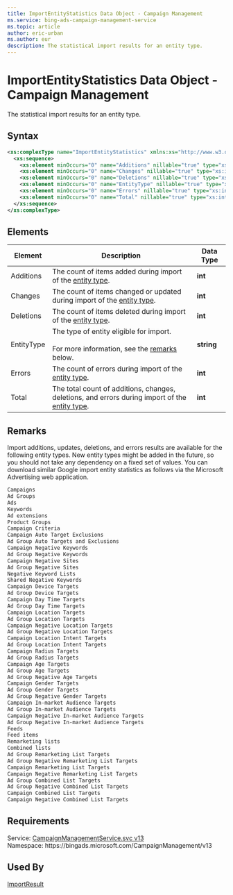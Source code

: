 ```yaml
---
title: ImportEntityStatistics Data Object - Campaign Management
ms.service: bing-ads-campaign-management-service
ms.topic: article
author: eric-urban
ms.author: eur
description: The statistical import results for an entity type.
---
```

# ImportEntityStatistics Data Object - Campaign Management
The statistical import results for an entity type.

## Syntax
```xml
<xs:complexType name="ImportEntityStatistics" xmlns:xs="http://www.w3.org/2001/XMLSchema">
  <xs:sequence>
    <xs:element minOccurs="0" name="Additions" nillable="true" type="xs:int" />
    <xs:element minOccurs="0" name="Changes" nillable="true" type="xs:int" />
    <xs:element minOccurs="0" name="Deletions" nillable="true" type="xs:int" />
    <xs:element minOccurs="0" name="EntityType" nillable="true" type="xs:string" />
    <xs:element minOccurs="0" name="Errors" nillable="true" type="xs:int" />
    <xs:element minOccurs="0" name="Total" nillable="true" type="xs:int" />
  </xs:sequence>
</xs:complexType>
```

## <a name="elements"></a>Elements

|Element|Description|Data Type|
|-----------|---------------|-------------|
|<a name="additions"></a>Additions|The count of items added during import of the [entity type](#entitytype).|**int**|
|<a name="changes"></a>Changes|The count of items changed or updated during import of the [entity type](#entitytype).|**int**|
|<a name="deletions"></a>Deletions|The count of items deleted during import of the [entity type](#entitytype).|**int**|
|<a name="entitytype"></a>EntityType|The type of entity eligible for import.<br/><br/>For more information, see the [remarks](#remarks) below.|**string**|
|<a name="errors"></a>Errors|The count of errors during import of the [entity type](#entitytype).|**int**|
|<a name="total"></a>Total|The total count of additions, changes, deletions, and errors during import of the [entity type](#entitytype).|**int**|

## <a name="remarks"></a>Remarks
Import additions, updates, deletions, and errors results are available for the following entity types. New entity types might be added in the future, so you should not take any dependency on a fixed set of values. You can download similar Google import entity statistics as follows via the Microsoft Advertising web application. 

```txt
Campaigns
Ad Groups
Ads
Keywords
Ad extensions
Product Groups
Campaign Criteria
Campaign Auto Target Exclusions
Ad Group Auto Targets and Exclusions
Campaign Negative Keywords
Ad Group Negative Keywords
Campaign Negative Sites
Ad Group Negative Sites
Negative Keyword Lists
Shared Negative Keywords
Campaign Device Targets
Ad Group Device Targets
Campaign Day Time Targets
Ad Group Day Time Targets
Campaign Location Targets
Ad Group Location Targets
Campaign Negative Location Targets
Ad Group Negative Location Targets
Campaign Location Intent Targets
Ad Group Location Intent Targets
Campaign Radius Targets
Ad Group Radius Targets
Campaign Age Targets
Ad Group Age Targets
Ad Group Negative Age Targets
Campaign Gender Targets
Ad Group Gender Targets
Ad Group Negative Gender Targets
Campaign In-market Audience Targets
Ad Group In-market Audience Targets
Campaign Negative In-market Audience Targets
Ad Group Negative In-market Audience Targets
Feeds
Feed items
Remarketing lists
Combined lists
Ad Group Remarketing List Targets
Ad Group Negative Remarketing List Targets
Campaign Remarketing List Targets
Campaign Negative Remarketing List Targets
Ad Group Combined List Targets
Ad Group Negative Combined List Targets
Campaign Combined List Targets
Campaign Negative Combined List Targets
```

## Requirements
Service: [CampaignManagementService.svc v13](https://campaign.api.bingads.microsoft.com/Api/Advertiser/CampaignManagement/v13/CampaignManagementService.svc)  
Namespace: https\://bingads.microsoft.com/CampaignManagement/v13  

## Used By
[ImportResult](importresult.md)  
